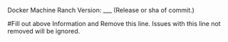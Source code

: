 Docker Machine Ranch Version: ___ (Release or sha of commit.)

#Fill out above Information and Remove this line. Issues with this line not removed will be ignored.

